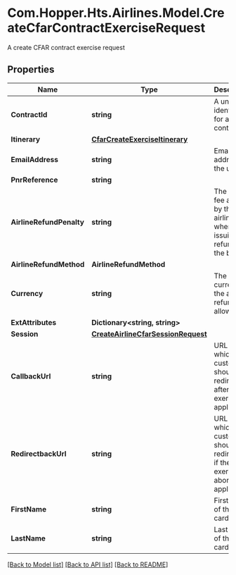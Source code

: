 # Com.Hopper.Hts.Airlines.Model.CreateCfarContractExerciseRequest
A create CFAR contract exercise request

## Properties

Name | Type | Description | Notes
------------ | ------------- | ------------- | -------------
**ContractId** | **string** | A unique identifier for a CFAR contract | [optional] 
**Itinerary** | [**CfarCreateExerciseItinerary**](CfarCreateExerciseItinerary.md) |  | 
**EmailAddress** | **string** | Email address of the user | [optional] 
**PnrReference** | **string** |  | 
**AirlineRefundPenalty** | **string** | The penalty fee applied by the airline when issuing a refund for the booking | [optional] 
**AirlineRefundMethod** | **AirlineRefundMethod** |  | [optional] 
**Currency** | **string** | The currency of the airline&#39;s refund allowance | [optional] 
**ExtAttributes** | **Dictionary&lt;string, string&gt;** |  | 
**Session** | [**CreateAirlineCfarSessionRequest**](CreateAirlineCfarSessionRequest.md) |  | [optional] 
**CallbackUrl** | **string** | URL on which the customer should be redirected after the exercise (if applicable) | [optional] 
**RedirectbackUrl** | **string** | URL on which the customer should be redirected if the exercise is aborted (if applicable) | [optional] 
**FirstName** | **string** | First name of the cardholder | [optional] 
**LastName** | **string** | Last name of the cardholder | [optional] 

[[Back to Model list]](../README.md#documentation-for-models) [[Back to API list]](../README.md#documentation-for-api-endpoints) [[Back to README]](../README.md)

